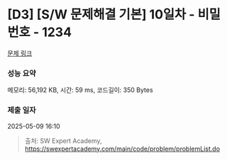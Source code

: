 # [D3] [S/W 문제해결 기본] 10일차 - 비밀번호 - 1234 

[문제 링크](https://swexpertacademy.com/main/code/problem/problemDetail.do?contestProbId=AV14_DEKAJcCFAYD) 

### 성능 요약

메모리: 56,192 KB, 시간: 59 ms, 코드길이: 350 Bytes

### 제출 일자

2025-05-09 16:10



> 출처: SW Expert Academy, https://swexpertacademy.com/main/code/problem/problemList.do